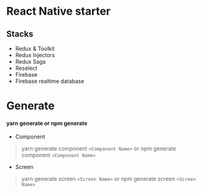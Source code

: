 # React Native starter
## Stacks
* Redux & Toolkit
* Redux Injectors
* Redux Saga
* Reselect
* Firebase
* Firebase realtime database

# Generate
#### yarn generate or npm generate

* Component
> yarn generate component `<Component Name>` or
> npm generate component `<Component Name>`

* Screen
> yarn generate screen `<Screen Name>` or
> npm generate screen `<Screen Name>`